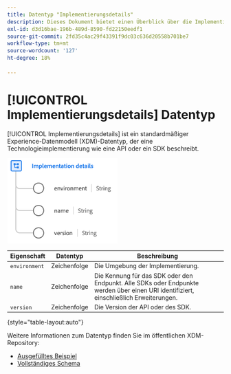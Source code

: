 ```yaml
---
title: Datentyp "Implementierungsdetails"
description: Dieses Dokument bietet einen Überblick über die Implementierungsdetails zum Experience-Datenmodell (XDM)-Datentyp.
exl-id: d3d16bae-196b-489d-8590-fd22150eedf1
source-git-commit: 2fd35c4ac29f43391f9dc03c636d20558b701be7
workflow-type: tm+mt
source-wordcount: '127'
ht-degree: 18%

---
```


# [!UICONTROL Implementierungsdetails] Datentyp

[!UICONTROL Implementierungsdetails] ist ein standardmäßiger Experience-Datenmodell (XDM)-Datentyp, der eine Technologieimplementierung wie eine API oder ein SDK beschreibt.

![Datentypstruktur](../images/data-types/implementation-details.png)

| Eigenschaft | Datentyp | Beschreibung |
| --- | --- | --- |
| `environment` | Zeichenfolge | Die Umgebung der Implementierung. |
| `name` | Zeichenfolge | Die Kennung für das SDK oder den Endpunkt. Alle SDKs oder Endpunkte werden über einen URI identifiziert, einschließlich Erweiterungen. |
| `version` | Zeichenfolge | Die Version der API oder des SDK. |

{style=&quot;table-layout:auto&quot;}

Weitere Informationen zum Datentyp finden Sie im öffentlichen XDM-Repository:

* [Ausgefülltes Beispiel](https://github.com/adobe/xdm/blob/master/components/datatypes/industry-verticals/implementationdetails.example.1.json)
* [Vollständiges Schema](https://github.com/adobe/xdm/blob/master/components/datatypes/industry-verticals/implementationdetails.schema.json)
